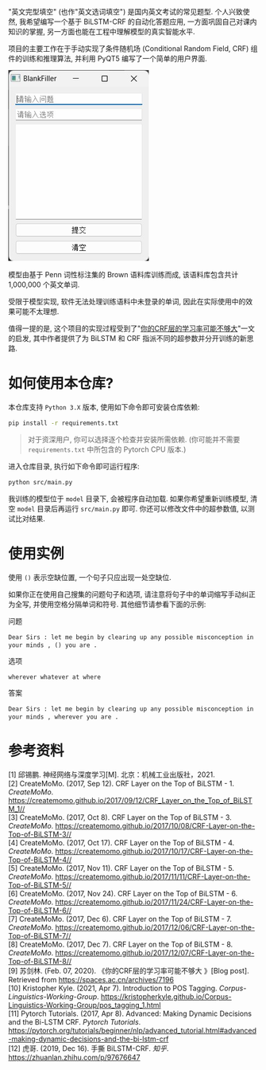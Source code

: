 "英文完型填空" (也作"英文选词填空") 是国内英文考试的常见题型. 个人兴致使然, 我希望编写一个基于 BiLSTM-CRF 的自动化答题应用, 一方面巩固自己对课内知识的掌握, 另一方面也能在工程中理解模型的真实智能水平.

项目的主要工作在于手动实现了条件随机场 (Conditional Random Field, CRF) 组件的训练和推理算法, 并利用 PyQT5 编写了一个简单的用户界面.

![软件截图](./img/screenshot.jpg)

模型由基于 Penn 词性标注集的 Brown 语料库训练而成, 该语料库包含共计 1,000,000 个英文单词.

受限于模型实现, 软件无法处理训练语料中未登录的单词, 因此在实际使用中的效果可能不太理想.

值得一提的是, 这个项目的实现过程受到了"[你的CRF层的学习率可能不够大](https://spaces.ac.cn/archives/7196)"一文的启发, 其中作者提供了为 BiLSTM 和 CRF 指派不同的超参数并分开训练的新思路.

# 如何使用本仓库?

本仓库支持 `Python 3.X` 版本, 使用如下命令即可安装仓库依赖:

```bash
pip install -r requirements.txt
```

> 对于资深用户, 你可以选择逐个检查并安装所需依赖. (你可能并不需要 `requirements.txt` 中所包含的 Pytorch CPU 版本.)

进入仓库目录, 执行如下命令即可运行程序:

```bash
python src/main.py
```

我训练的模型位于 `model` 目录下, 会被程序自动加载. 如果你希望重新训练模型, 清空 `model` 目录后再运行 `src/main.py` 即可. 你还可以修改文件中的超参数值, 以测试比对结果.

# 使用实例

使用 `()` 表示空缺位置, 一个句子只应出现一处空缺位. 

如果你正在使用自己搜集的问题句子和选项, 请注意将句子中的单词缩写手动纠正为全写, 并使用空格分隔单词和符号. 其他细节请参看下面的示例:

问题
```
Dear Sirs : let me begin by clearing up any possible misconception in your minds , () you are .
```

选项
```
wherever whatever at where
```

答案
```
Dear Sirs : let me begin by clearing up any possible misconception in your minds , wherever you are .
```

# 参考资料

[1] 邱锡鹏. 神经网络与深度学习[M]. 北京：机械工业出版社，2021.  
[2] CreateMoMo. (2017, Sep 12). CRF Layer on the Top of BiLSTM - 1. *CreateMoMo*. https://createmomo.github.io/2017/09/12/CRF_Layer_on_the_Top_of_BiLSTM_1//  
[3] CreateMoMo. (2017, Oct 8). CRF Layer on the Top of BiLSTM - 3. *CreateMoMo*. https://createmomo.github.io/2017/10/08/CRF-Layer-on-the-Top-of-BiLSTM-3//  
[4] CreateMoMo. (2017, Oct 17). CRF Layer on the Top of BiLSTM - 4. *CreateMoMo*. https://createmomo.github.io/2017/10/17/CRF-Layer-on-the-Top-of-BiLSTM-4//  
[5] CreateMoMo. (2017, Nov 11). CRF Layer on the Top of BiLSTM - 5. *CreateMoMo*. https://createmomo.github.io/2017/11/11/CRF-Layer-on-the-Top-of-BiLSTM-5//  
[6] CreateMoMo. (2017, Nov 24). CRF Layer on the Top of BiLSTM - 6. *CreateMoMo*. https://createmomo.github.io/2017/11/24/CRF-Layer-on-the-Top-of-BiLSTM-6//  
[7] CreateMoMo. (2017, Dec 6). CRF Layer on the Top of BiLSTM - 7. *CreateMoMo*. https://createmomo.github.io/2017/12/06/CRF-Layer-on-the-Top-of-BiLSTM-7//  
[8] CreateMoMo. (2017, Dec 7). CRF Layer on the Top of BiLSTM - 8. *CreateMoMo*. https://createmomo.github.io/2017/12/07/CRF-Layer-on-the-Top-of-BiLSTM-8//  
[9] 苏剑林. (Feb. 07, 2020). 《你的CRF层的学习率可能不够大 》[Blog post]. Retrieved from https://spaces.ac.cn/archives/7196  
[10] Kristopher Kyle. (2021, Apr 7). Introduction to POS Tagging. *Corpus-Linguistics-Working-Group*. https://kristopherkyle.github.io/Corpus-Linguistics-Working-Group/pos_tagging_1.html  
[11] Pytorch Tutorials. (2017, Apr 8). Advanced: Making Dynamic Decisions and the Bi-LSTM CRF. *Pytorch Tutorials*. https://pytorch.org/tutorials/beginner/nlp/advanced_tutorial.html#advanced-making-dynamic-decisions-and-the-bi-lstm-crf  
[12] 虎哥. (2019, Dec 16). 手撕 BiLSTM-CRF. *知乎*. https://zhuanlan.zhihu.com/p/97676647  